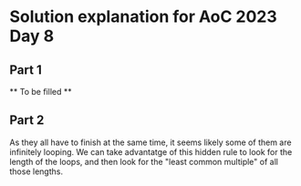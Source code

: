 # Solution explanation for AoC 2023 Day 8

## Part 1

** To be filled **

## Part 2

As they all have to finish at the same time, it seems likely some of them are infinitely looping.
We can take advantatge of this hidden rule to look for the length of the loops, and then look for the "least common multiple" of all those lengths.

